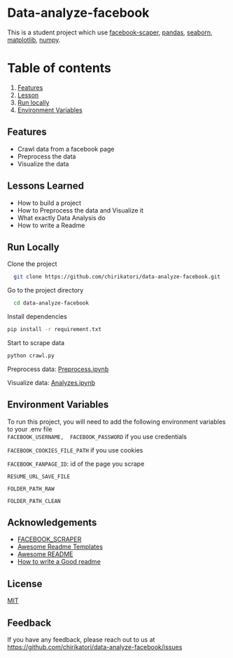 
# Data-analyze-facebook  
This is a student project which use [facebook-scaper](https://github.com/kevinzg/facebook-scraper), [pandas](https://pandas.pydata.org/docs/index.html), [seaborn](https://seaborn.pydata.org/index.html), [matplotlib](https://matplotlib.org/3.5.3/api/_as_gen/matplotlib.pyplot.html), [numpy](https://numpy.org/doc/stable/).  

# Table of contents  
1. [Features](#feature)  
2. [Lesson](#lesson)    
3. [Run locally](#run)  
4. [Environment Variables](#var)

<a name="feature"></a>
## Features  

- Crawl data from a facebook page
- Preprocess the data
- Visualize the data  
 
<a name="lesson"></a>
## Lessons Learned  

- How to build a project
- How to Preprocess the data and Visualize it
- What exactly Data Analysis do 
- How to write a Readme

<a name="run"></a>
## Run Locally  

Clone the project  

~~~bash  
  git clone https://github.com/chirikatori/data-analyze-facebook.git
~~~

Go to the project directory  

~~~bash  
  cd data-analyze-facebook
~~~

Install dependencies  

~~~bash  
pip install -r requirement.txt
~~~

Start to scrape data  

~~~bash  
python crawl.py
~~~
Preprocess data: [Preprocess.ipynb](Preprocess.ipynb)

Visualize data: [Analyzes.ipynb](Analyzes.ipynb)

<a name="var"></a>
## Environment Variables  

To run this project, you will need to add the following environment variables to your .env file  
`FACEBOOK_USERNAME, 
FACEBOOK_PASSWORD` if you use credentials

`FACEBOOK_COOKIES_FILE_PATH` if you use cookies

`FACEBOOK_FANPAGE_ID`: id of the page you scrape

`RESUME_URL_SAVE_FILE`

`FOLDER_PATH_RAW`

`FOLDER_PATH_CLEAN`  


## Acknowledgements  
- [FACEBOOK_SCRAPER](https://github.com/kevinzg/facebook-scraper)
- [Awesome Readme Templates](https://awesomeopensource.com/project/elangosundar/awesome-README-templates)
- [Awesome README](https://github.com/matiassingers/awesome-readme)
- [How to write a Good readme](https://bulldogjob.com/news/449-how-to-write-a-good-readme-for-your-github-project)

## License

[MIT](LICENSE)

## Feedback  

If you have any feedback, please reach out to us at https://github.com/chirikatori/data-analyze-facebook/issues


